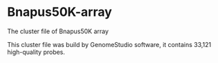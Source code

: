 # Bnapus50K-array
The cluster file of Bnapus50K array

This cluster file was build by GenomeStudio software, it contains 33,121 high-quality probes.
